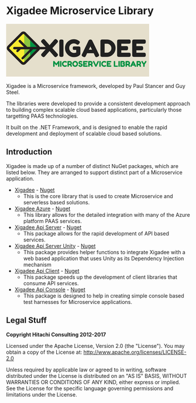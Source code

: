 # Xigadee Microservice Library

![Xigadee](/xigadee.png)

Xigadee is a Microservice framework, developed by Paul Stancer and Guy Steel. 

The libraries were developed to provide a consistent development approach to building complex scalable cloud based applications, particularly those targetting PAAS technologies.

It built on the .NET Framework, and is designed to enable the rapid development and deployment of scalable cloud based solutions.

## Introduction

Xigadee is made up of a number of distinct NuGet packages, which are listed below. They are arranged to support distinct part of a Microservice application.

* [Xigadee](Xigadee.Platform/_Docs/Introduction.md) - [Nuget](https://www.nuget.org/packages/Xigadee)
	- This is the core library that is used to create Microservice and serverless based solutions.
* [Xigadee Azure](Xigadee.Azure/_docs/Introduction.md) - [Nuget](https://www.nuget.org/packages/Xigadee.Azure)
	- This library allows for the detailed integration with many of the Azure platform PAAS services.
* [Xigadee Api Server](Xigadee.Api.Server/_docs/Introduction.md) - [Nuget](https://www.nuget.org/packages/Xigadee.Api.Server)
	- This package allows for the rapid development of API based services.
* [Xigadee Api Server Unity](Xigadee.Api.Server.Unity/_docs/Introduction.md) - [Nuget](https://www.nuget.org/packages/Xigadee.Api.Server.Unity)
	- This package provides helper functions to integrate Xigadee with a web based application that uses Unity as its Dependency Injection mechanism
* [Xigadee Api Client](Xigadee.Api.Client/_docs/Introduction.md) - [Nuget](https://www.nuget.org/packages/Xigadee.Api.Client)
	- This package speeds up the development of client libraries that consume API services.
* [Xigadee Api Console](Xigadee.Console/_docs/Introduction.md) - [Nuget](https://www.nuget.org/packages/Xigadee.Console)
	- This package is designed to help in creating simple console based test harnesses for Microservice applications.

## Legal Stuff

**Copyright Hitachi Consulting 2012-2017**

Licensed under the Apache License, Version 2.0 (the "License").
You may obtain a copy of the License at: http://www.apache.org/licenses/LICENSE-2.0
 
Unless required by applicable law or agreed to in writing, software distributed under the License is distributed on an "AS IS" BASIS, WITHOUT WARRANTIES OR CONDITIONS OF ANY KIND, either express or implied.
See the License for the specific language governing permissions and limitations under the License.